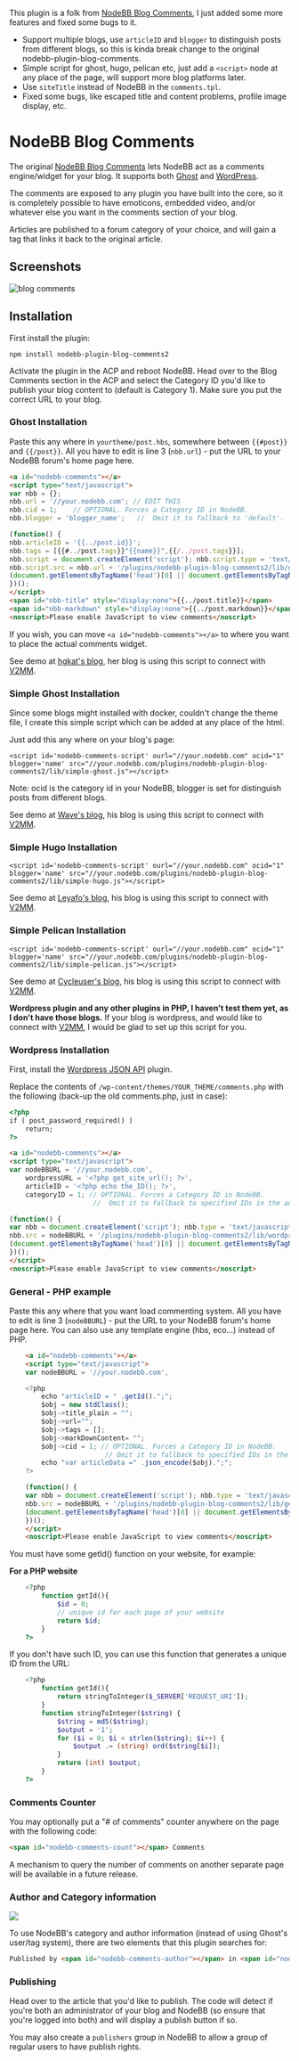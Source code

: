 This plugin is a folk from [NodeBB Blog Comments](https://github.com/psychobunny/nodebb-plugin-blog-comments), I just added some more features and fixed some bugs to it.

* Support multiple blogs, use `articleID` and `blogger` to distinguish posts from different blogs, so this is kinda break change to the original nodebb-plugin-blog-comments.
* Simple script for ghost, hugo, pelican etc, just add a `<script>` node at any place of the page, will support more blog platforms later.
* Use `siteTitle` instead of NodeBB in the `comments.tpl`.
* Fixed some bugs, like escaped title and content problems, profile image display, etc.

# NodeBB Blog Comments

The original [NodeBB Blog Comments](https://github.com/psychobunny/nodebb-plugin-blog-comments) lets NodeBB act as a comments engine/widget for your blog. It supports both [Ghost](https://ghost.org/) and [WordPress](http://wordpress.org/).

The comments are exposed to any plugin you have built into the core, so it is completely possible to have emoticons, embedded video, and/or whatever else you want in the comments section of your blog.

Articles are published to a forum category of your choice, and will gain a tag that links it back to the original article.


## Screenshots

![blog comments](http://i.imgur.com/pPO42Hy.png)

## Installation

First install the plugin:

    npm install nodebb-plugin-blog-comments2

Activate the plugin in the ACP and reboot NodeBB. Head over to the Blog Comments section in the ACP and select the Category ID you'd like to publish your blog content to (default is Category 1). Make sure you put the correct URL to your blog.

### Ghost Installation

Paste this any where in `yourtheme/post.hbs`, somewhere between `{{#post}}` and `{{/post}}`. All you have to edit is line 3 (`nbb.url`) - put the URL to your NodeBB forum's home page here.

```html
<a id="nodebb-comments"></a>
<script type="text/javascript">
var nbb = {};
nbb.url = '//your.nodebb.com'; // EDIT THIS
nbb.cid = 1;	// OPTIONAL. Forces a Category ID in NodeBB.
nbb.blogger = 'blogger_name';	//  Omit it to fallback to 'default'.

(function() {
nbb.articleID = '{{../post.id}}';
nbb.tags = [{{#../post.tags}}"{{name}}",{{/../post.tags}}];
nbb.script = document.createElement('script'); nbb.script.type = 'text/javascript'; nbb.script.async = true;
nbb.script.src = nbb.url + '/plugins/nodebb-plugin-blog-comments2/lib/ghost.js';
(document.getElementsByTagName('head')[0] || document.getElementsByTagName('body')[0]).appendChild(nbb.script);
})();
</script>
<span id="nbb-title" style="display:none">{{../post.title}}</span>
<span id="nbb-markdown" style="display:none">{{../post.markdown}}</span>
<noscript>Please enable JavaScript to view comments</noscript>
```

If you wish, you can move `<a id="nodebb-comments"></a>` to where you want to place the actual comments widget.

See demo at [hgkat's blog](http://hgkat.com), her blog is using this script to connect with [V2MM](https://v2mm.tech).

### Simple Ghost Installation
Since some blogs might installed with docker, couldn't change the theme file, I create this simple script which can be added at any place of the html.

Just add this any where on your blog's page:

```
<script id='nodebb-comments-script' ourl="//your.nodebb.com" ocid="1" blogger='name' src="//your.nodebb.com/plugins/nodebb-plugin-blog-comments2/lib/simple-ghost.js"></script>
```
Note: ocid is the category id in your NodeBB, blogger is set for distinguish posts from different blogs.

See demo at [Wave's blog](http://blog.lovejog.com), his blog is using this script to connect with [V2MM](https://v2mm.tech).

### Simple Hugo Installation

```
<script id='nodebb-comments-script' ourl="//your.nodebb.com" ocid="1" blogger='name' src="//your.nodebb.com/plugins/nodebb-plugin-blog-comments2/lib/simple-hugo.js"></script>
```

See demo at [Leyafo's blog](http://www.leyafo.com/), his blog is using this script to connect with [V2MM](https://v2mm.tech).

### Simple Pelican Installation

```
<script id='nodebb-comments-script' ourl="//your.nodebb.com" ocid="1" blogger='name' src="//your.nodebb.com/plugins/nodebb-plugin-blog-comments2/lib/simple-pelican.js"></script>
```

See demo at [Cycleuser's blog](http://blog.cycleuser.org), his blog is using this script to connect with [V2MM](https://v2mm.tech).

**Wordpress plugin and any other plugins in PHP, I haven't test them yet, as I don't have those blogs.**
If your blog is wordpress, and would like to connect with [V2MM](https://v2mm.tech), I would be glad to set up this script for you.

### Wordpress Installation

First, install the [Wordpress JSON API](http://wordpress.org/plugins/json-api/) plugin.

Replace the contents of `/wp-content/themes/YOUR_THEME/comments.php` with the following (back-up the old comments.php, just in case):

```html
<?php
if ( post_password_required() )
	return;
?>

<a id="nodebb-comments"></a>
<script type="text/javascript">
var nodeBBURL = '//your.nodebb.com',
	wordpressURL = '<?php get_site_url(); ?>',
	articleID = '<?php echo the_ID(); ?>',
	categoryID = 1; // OPTIONAL. Forces a Category ID in NodeBB.
					 //  Omit it to fallback to specified IDs in the admin panel.

(function() {
var nbb = document.createElement('script'); nbb.type = 'text/javascript'; nbb.async = true;
nbb.src = nodeBBURL + '/plugins/nodebb-plugin-blog-comments2/lib/wordpress.js';
(document.getElementsByTagName('head')[0] || document.getElementsByTagName('body')[0]).appendChild(nbb);
})();
</script>
<noscript>Please enable JavaScript to view comments</noscript>
```

### General - PHP example
Paste this any where that you want load commenting system. All you have to edit is line 3 (`nodeBBURL`) - put the URL to your NodeBB forum's home page here. You can also use any template engine (hbs, eco...) instead of PHP.

```html
	<a id="nodebb-comments"></a>
	<script type="text/javascript">
	var nodeBBURL = '//your.nodebb.com',

	<?php
		echo "articleID = " .getId().";";
		$obj = new stdClass();
		$obj->title_plain = "";
		$obj->url="";
		$obj->tags = [];
		$obj->markDownContent= "";
		$obj->cid = 1; // OPTIONAL. Forces a Category ID in NodeBB.
						// Omit it to fallback to specified IDs in the admin panel.
		echo "var articleData =" .json_encode($obj).";";
	?>

	(function() {
	var nbb = document.createElement('script'); nbb.type = 'text/javascript'; nbb.async = true;
	nbb.src = nodeBBURL + '/plugins/nodebb-plugin-blog-comments2/lib/generalphp.js';
	(document.getElementsByTagName('head')[0] || document.getElementsByTagName('body')[0]).appendChild(nbb);
	})();
	</script>
	<noscript>Please enable JavaScript to view comments</noscript>
```

You must have some getId() function on your website, for example:

**For a PHP website**

```php
    <?php
        function getId(){
            $id = 0;
            // unique id for each page of your website
            return $id;
        }
    ?>
```

If you don't have such ID, you can use this function that generates a unique ID from the URL:

```php
    <?php
        function getId(){
            return stringToInteger($_SERVER['REQUEST_URI']);
        }
        function stringToInteger($string) {
            $string = md5($string);
            $output = '1';
            for ($i = 0; $i < strlen($string); $i++) {
                $output .= (string) ord($string[$i]);
            }
            return (int) $output;
        }
    ?>
```

### Comments Counter


You may optionally put a "# of comments" counter anywhere on the page with the following code:

```html
<span id="nodebb-comments-count"></span> Comments
```

A mechanism to query the number of comments on another separate page will be available in a future release.

### Author and Category information

![](http://i.imgur.com/NyLs4LQ.png)

To use NodeBB's category and author information (instead of using Ghost's user/tag system), there are two elements that this plugin searches for:

```html
Published by <span id="nodebb-comments-author"></span> in <span id="nodebb-comments-category"></span>
```

### Publishing

Head over to the article that you'd like to publish. The code will detect if you're both an administrator of your blog and NodeBB (so ensure that you're logged into both) and will display a publish button if so.

You may also create a `publishers` group in NodeBB to allow a group of regular users to have publish rights.
